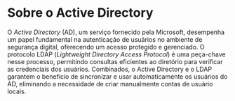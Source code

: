 # Sobre o Active Directory

O *Active Directory* (AD), um serviço fornecido pela Microsoft, desempenha um papel fundamental na autenticação de usuários no ambiente de segurança digital, oferecendo um acesso protegido e gerenciado. O protocolo LDAP (*Lightweight Directory Access Protocol*) é uma peça-chave nesse processo, permitindo consultas eficientes ao diretório para verificar as credenciais dos usuários. Combinados, o Active Directory e o LDAP garantem o benefício de sincronizar e usar automaticamente os usuários do AD, eliminando a necessidade de criar manualmente contas de usuário locais.
